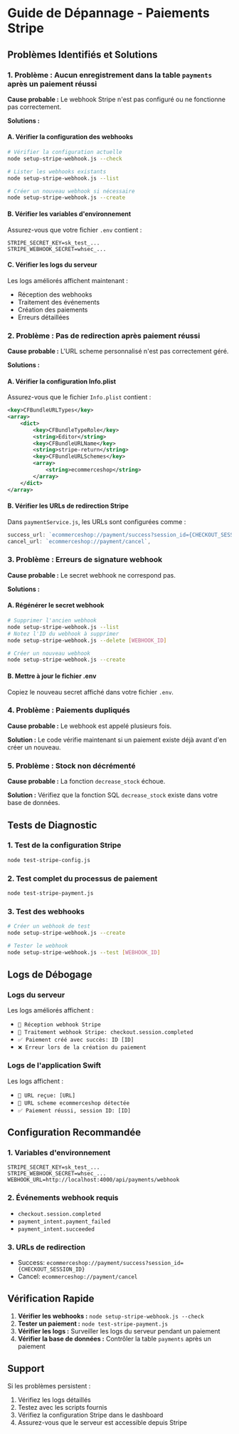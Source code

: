 # Guide de Dépannage - Paiements Stripe

## Problèmes Identifiés et Solutions

### 1. Problème : Aucun enregistrement dans la table `payments` après un paiement réussi

**Cause probable :** Le webhook Stripe n'est pas configuré ou ne fonctionne pas correctement.

**Solutions :**

#### A. Vérifier la configuration des webhooks
```bash
# Vérifier la configuration actuelle
node setup-stripe-webhook.js --check

# Lister les webhooks existants
node setup-stripe-webhook.js --list

# Créer un nouveau webhook si nécessaire
node setup-stripe-webhook.js --create
```

#### B. Vérifier les variables d'environnement
Assurez-vous que votre fichier `.env` contient :
```env
STRIPE_SECRET_KEY=sk_test_...
STRIPE_WEBHOOK_SECRET=whsec_...
```

#### C. Vérifier les logs du serveur
Les logs améliorés affichent maintenant :
- Réception des webhooks
- Traitement des événements
- Création des paiements
- Erreurs détaillées

### 2. Problème : Pas de redirection après paiement réussi

**Cause probable :** L'URL scheme personnalisé n'est pas correctement géré.

**Solutions :**

#### A. Vérifier la configuration Info.plist
Assurez-vous que le fichier `Info.plist` contient :
```xml
<key>CFBundleURLTypes</key>
<array>
    <dict>
        <key>CFBundleTypeRole</key>
        <string>Editor</string>
        <key>CFBundleURLName</key>
        <string>stripe-return</string>
        <key>CFBundleURLSchemes</key>
        <array>
            <string>ecommerceshop</string>
        </array>
    </dict>
</array>
```

#### B. Vérifier les URLs de redirection Stripe
Dans `paymentService.js`, les URLs sont configurées comme :
```javascript
success_url: `ecommerceshop://payment/success?session_id={CHECKOUT_SESSION_ID}`,
cancel_url: `ecommerceshop://payment/cancel`,
```

### 3. Problème : Erreurs de signature webhook

**Cause probable :** Le secret webhook ne correspond pas.

**Solutions :**

#### A. Régénérer le secret webhook
```bash
# Supprimer l'ancien webhook
node setup-stripe-webhook.js --list
# Notez l'ID du webhook à supprimer
node setup-stripe-webhook.js --delete [WEBHOOK_ID]

# Créer un nouveau webhook
node setup-stripe-webhook.js --create
```

#### B. Mettre à jour le fichier .env
Copiez le nouveau secret affiché dans votre fichier `.env`.

### 4. Problème : Paiements dupliqués

**Cause probable :** Le webhook est appelé plusieurs fois.

**Solution :** Le code vérifie maintenant si un paiement existe déjà avant d'en créer un nouveau.

### 5. Problème : Stock non décrémenté

**Cause probable :** La fonction `decrease_stock` échoue.

**Solution :** Vérifiez que la fonction SQL `decrease_stock` existe dans votre base de données.

## Tests de Diagnostic

### 1. Test de la configuration Stripe
```bash
node test-stripe-config.js
```

### 2. Test complet du processus de paiement
```bash
node test-stripe-payment.js
```

### 3. Test des webhooks
```bash
# Créer un webhook de test
node setup-stripe-webhook.js --create

# Tester le webhook
node setup-stripe-webhook.js --test [WEBHOOK_ID]
```

## Logs de Débogage

### Logs du serveur
Les logs améliorés affichent :
- `🔔 Réception webhook Stripe`
- `🔔 Traitement webhook Stripe: checkout.session.completed`
- `✅ Paiement créé avec succès: ID [ID]`
- `❌ Erreur lors de la création du paiement`

### Logs de l'application Swift
Les logs affichent :
- `🔗 URL reçue: [URL]`
- `🔗 URL scheme ecommerceshop détectée`
- `✅ Paiement réussi, session ID: [ID]`

## Configuration Recommandée

### 1. Variables d'environnement
```env
STRIPE_SECRET_KEY=sk_test_...
STRIPE_WEBHOOK_SECRET=whsec_...
WEBHOOK_URL=http://localhost:4000/api/payments/webhook
```

### 2. Événements webhook requis
- `checkout.session.completed`
- `payment_intent.payment_failed`
- `payment_intent.succeeded`

### 3. URLs de redirection
- Success: `ecommerceshop://payment/success?session_id={CHECKOUT_SESSION_ID}`
- Cancel: `ecommerceshop://payment/cancel`

## Vérification Rapide

1. **Vérifier les webhooks :** `node setup-stripe-webhook.js --check`
2. **Tester un paiement :** `node test-stripe-payment.js`
3. **Vérifier les logs :** Surveiller les logs du serveur pendant un paiement
4. **Vérifier la base de données :** Contrôler la table `payments` après un paiement

## Support

Si les problèmes persistent :
1. Vérifiez les logs détaillés
2. Testez avec les scripts fournis
3. Vérifiez la configuration Stripe dans le dashboard
4. Assurez-vous que le serveur est accessible depuis Stripe 